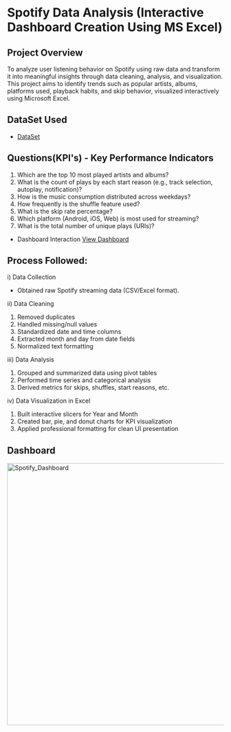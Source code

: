 # Spotify Data Analysis (Interactive Dashboard Creation Using MS Excel)
## Project Overview
To analyze user listening behavior on Spotify using raw data and transform it into meaningful insights through data cleaning, analysis, and visualization. This project aims to identify trends such as popular artists, albums, platforms used, playback habits, and skip behavior, visualized interactively using Microsoft Excel.
## DataSet Used
- <a href="https://github.com/satyamkale2004/Spotify_Data_Analysis/blob/main/spotify_history.csv.xlsx"> DataSet </a>
## Questions(KPI's) - Key Performance Indicators

1) Which are the top 10 most played artists and albums?
2) What is the count of plays by each start reason (e.g., track selection, autoplay, notification)?
3) How is the music consumption distributed across weekdays?
4) How frequently is the shuffle feature used?
5) What is the skip rate percentage?
6) Which platform (Android, iOS, Web) is most used for streaming?
7) What is the total number of unique plays (URIs)?

- Dashboard Interaction <a href="https://github.com/satyamkale2004/Spotify_Data_Analysis/blob/main/Spotify_Dashboard.png">View Dashboard <a/>
## Process Followed:
i) Data Collection
- Obtained raw Spotify streaming data (CSV/Excel format).
  
ii) Data Cleaning
1) Removed duplicates
2) Handled missing/null values
3) Standardized date and time columns
4) Extracted month and day from date fields
5) Normalized text formatting

iii) Data Analysis
1) Grouped and summarized data using pivot tables
2) Performed time series and categorical analysis
3) Derived metrics for skips, shuffles, start reasons, etc.
   
iv) Data Visualization in Excel
1) Built interactive slicers for Year and Month
2) Created bar, pie, and donut charts for KPI visualization
3) Applied professional formatting for clean UI presentation

## Dashboard
<img width="1853" height="610" alt="Spotify_Dashboard" src="https://github.com/user-attachments/assets/54682f1a-8022-46e0-99cc-46dcf3d7fec9" />
